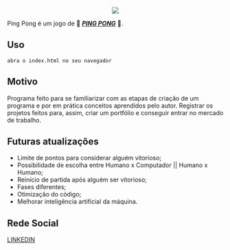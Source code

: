 <p align='center'><img src='https://i.imgur.com/scshUO4.png'></p>

Ping Pong é um jogo de :star2: ***<u>PING PONG</u>*** :star2:.


## Uso

```
abra o index.html no seu navegador
```

## Motivo
Programa feito para se familiarizar com as etapas de criação de um programa e por em prática conceitos aprendidos pelo autor. 
Registrar os projetos feitos para, assim, criar um portfólio e conseguir entrar no mercado de trabalho.

## Futuras atualizações
- Limite de pontos para considerar alguém vitorioso;
- Possibilidade de escolha entre Humano x Computador || Humano x Humano;
- Reinício de partida após alguém ser vitorioso;
- Fases diferentes;
- Otimização do código;
- Melhorar inteligência artificial da máquina.

## Rede Social
[LINKEDIN](https://www.linkedin.com/in/roberto-menegassi-253849209/)
